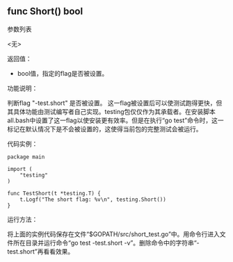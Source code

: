 ## func Short() bool

参数列表

<无>

返回值：

- bool值，指定的flag是否被设置。

功能说明：

判断flag "-test.short" 是否被设置。
这一flag被设置后可以使测试跑得更快，但其具体功能由测试编写者自己实现。testing包仅仅作为其承载者。在安装脚本all.bash中设置了这一flag以使安装更有效率。但是在执行“go test”命令时，这一标记在默认情况下是不会被设置的，这使得当前包的完整测试会被运行。 

代码实例：

	package main

	import (
		"testing"
	)

	func TestShort(t *testing.T) {
		t.Logf("The short flag: %v\n", testing.Short())
	}

运行方法：

将上面的实例代码保存在文件“$GOPATH/src/short_test.go”中。用命令行进入文件所在目录并运行命令“go test  -test.short -v”。删除命令中的字符串“-test.short”再看看效果。
